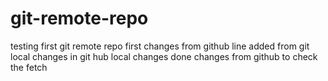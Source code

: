 # git-remote-repo
testing first git remote repo
first changes from github
line added from git local
changes in git hub
local changes done
changes from github to check the fetch

